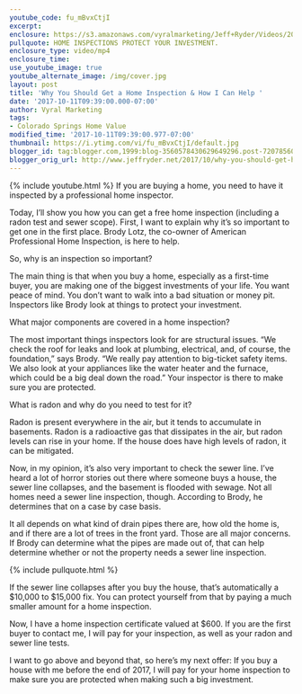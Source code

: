 ```yaml
---
youtube_code: fu_mBvxCtjI
excerpt:
enclosure: https://s3.amazonaws.com/vyralmarketing/Jeff+Ryder/Videos/2017/Getting+A+Home+Inspection+For+Free%2521+-+Colorado+Springs+Real+Estate+Agent.mp4
pullquote: HOME INSPECTIONS PROTECT YOUR INVESTMENT.
enclosure_type: video/mp4
enclosure_time:
use_youtube_image: true
youtube_alternate_image: /img/cover.jpg
layout: post
title: 'Why You Should Get a Home Inspection & How I Can Help '
date: '2017-10-11T09:39:00.000-07:00'
author: Vyral Marketing
tags:
- Colorado Springs Home Value
modified_time: '2017-10-11T09:39:00.977-07:00'
thumbnail: https://i.ytimg.com/vi/fu_mBvxCtjI/default.jpg
blogger_id: tag:blogger.com,1999:blog-3560578430629649296.post-7207856008813868876
blogger_orig_url: http://www.jeffryder.net/2017/10/why-you-should-get-home-inspection-how.html
---
```

{% include youtube.html %}
If you are buying a home, you need to have it inspected by a professional home inspector.

Today, I’ll show you how you can get a free home inspection (including a radon test and sewer scope). First, I want to explain why it’s so important to get one in the first place. Brody Lotz, the co-owner of American Professional Home Inspection, is here to help.

So, why is an inspection so important?

The main thing is that when you buy a home, especially as a first-time buyer, you are making one of the biggest investments of your life. You want peace of mind. You don’t want to walk into a bad situation or money pit. Inspectors like Brody look at things to protect your investment.

What major components are covered in a home inspection?

The most important things inspectors look for are structural issues. “We check the roof for leaks and look at plumbing, electrical, and, of course, the foundation,” says Brody. “We really pay attention to big-ticket safety items. We also look at your appliances like the water heater and the furnace, which could be a big deal down the road.” Your inspector is there to make sure you are protected.

What is radon and why do you need to test for it?

Radon is present everywhere in the air, but it tends to accumulate in basements. Radon is a radioactive gas that dissipates in the air, but radon levels can rise in your home. If the house does have high levels of radon, it can be mitigated.

Now, in my opinion, it’s also very important to check the sewer line. I’ve heard a lot of horror stories out there where someone buys a house, the sewer line collapses, and the basement is flooded with sewage. Not all homes need a sewer line inspection, though. According to Brody, he determines that on a case by case basis.

It all depends on what kind of drain pipes there are, how old the home is, and if there are a lot of trees in the front yard. Those are all major concerns. If Brody can determine what the pipes are made out of, that can help determine whether or not the property needs a sewer line inspection.

{% include pullquote.html %}

If the sewer line collapses after you buy the house, that’s automatically a $10,000 to $15,000 fix. You can protect yourself from that by paying a much smaller amount for a home inspection.

Now, I have a home inspection certificate valued at $600. If you are the first buyer to contact me, I will pay for your inspection, as well as your radon and sewer line tests.

I want to go above and beyond that, so here’s my next offer: If you buy a house with me before the end of 2017, I will pay for your home inspection to make sure you are protected when making such a big investment.
